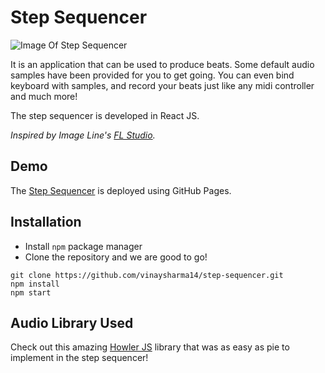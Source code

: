 # Step Sequencer

![Image Of Step Sequencer](https://i.imgur.com/Jo9YAsK.png)

It is an application that can be used to produce beats. Some default audio samples have been provided for you to get going.
You can even bind keyboard with samples, and record your beats just like any midi controller and much more!

The step sequencer is developed in React JS.

*Inspired by Image Line's [FL Studio](https://www.image-line.com/flstudio/).*


## Demo

The [Step Sequencer](https://vinaysharma14.github.io/step-sequencer/) is deployed using GitHub Pages.

## Installation

- Install `npm` package manager
- Clone the repository and we are good to go!

``` 
git clone https://github.com/vinaysharma14/step-sequencer.git
npm install
npm start
```

## Audio Library Used

Check out this amazing [Howler JS](https://howlerjs.com/) library that was as easy as pie to implement in the step sequencer! 
